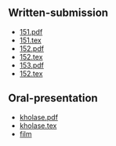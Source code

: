 ## Written-submission

- [151.pdf]()
- [151.tex]()
- [152.pdf]()
- [152.tex]()
- [153.pdf]()
- [152.tex]()


## Oral-presentation
- [kholase.pdf]()
- [kholase.tex]()
- [film]()
